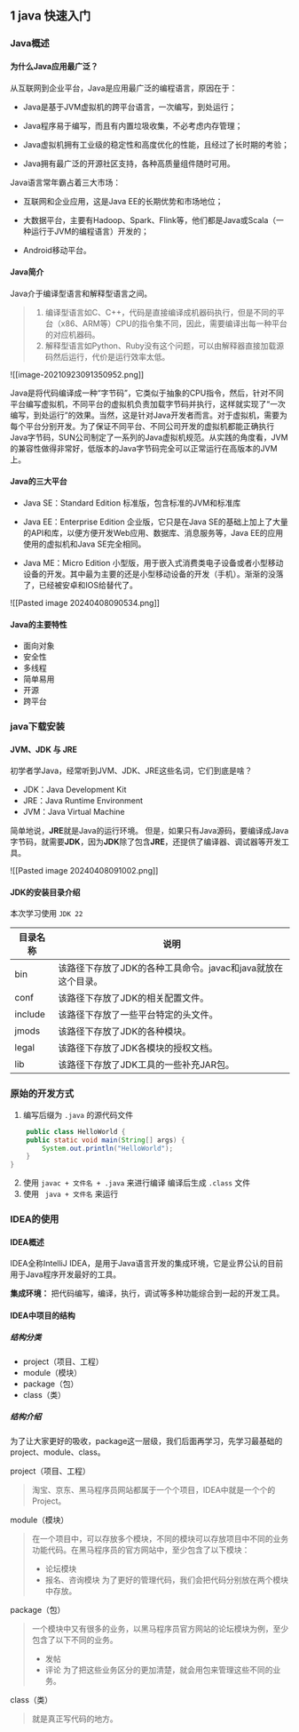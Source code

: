 ## 1 java 快速入门

### Java概述
#### 为什么Java应用最广泛？

从互联网到企业平台，Java是应用最广泛的编程语言，原因在于：

- Java是基于JVM虚拟机的跨平台语言，一次编写，到处运行；
    
- Java程序易于编写，而且有内置垃圾收集，不必考虑内存管理；
    
- Java虚拟机拥有工业级的稳定性和高度优化的性能，且经过了长时期的考验；
    
- Java拥有最广泛的开源社区支持，各种高质量组件随时可用。
    

Java语言常年霸占着三大市场：

- 互联网和企业应用，这是Java EE的长期优势和市场地位；
    
- 大数据平台，主要有Hadoop、Spark、Flink等，他们都是Java或Scala（一种运行于JVM的编程语言）开发的；
    
- Android移动平台。
#### Java简介

Java介于编译型语言和解释型语言之间。
> 1. 编译型语言如C、C++，代码是直接编译成机器码执行，但是不同的平台（x86、ARM等）CPU的指令集不同，因此，需要编译出每一种平台的对应机器码。
> 2. 解释型语言如Python、Ruby没有这个问题，可以由解释器直接加载源码然后运行，代价是运行效率太低。

![[image-20210923091350952.png]]

Java是将代码编译成一种“字节码”，它类似于抽象的CPU指令，然后，针对不同平台编写虚拟机，不同平台的虚拟机负责加载字节码并执行，这样就实现了“一次编写，到处运行”的效果。当然，这是针对Java开发者而言。对于虚拟机，需要为每个平台分别开发。为了保证不同平台、不同公司开发的虚拟机都能正确执行Java字节码，SUN公司制定了一系列的Java虚拟机规范。从实践的角度看，JVM的兼容性做得非常好，低版本的Java字节码完全可以正常运行在高版本的JVM上。

#### Java的三大平台

- Java SE：Standard Edition 标准版，包含标准的JVM和标准库
	
- Java EE：Enterprise Edition 企业版，它只是在Java SE的基础上加上了大量的API和库，以便方便开发Web应用、数据库、消息服务等，Java EE的应用使用的虚拟机和Java SE完全相同。
	
- Java ME：Micro Edition 小型版，用于嵌入式消费类电子设备或者小型移动设备的开发。其中最为主要的还是小型移动设备的开发（手机）。渐渐的没落了，已经被安卓和IOS给替代了。

![[Pasted image 20240408090534.png]]

#### Java的主要特性

- 面向对象
- 安全性
- 多线程
- 简单易用
- 开源
- 跨平台


### java下载安装

#### JVM、JDK 与 JRE

初学者学Java，经常听到JVM、JDK、JRE这些名词，它们到底是啥？

- JDK：Java Development Kit
- JRE：Java Runtime Environment
- JVM：Java Virtual Machine

简单地说，**JRE**就是Java的运行环境。
但是，如果只有Java源码，要编译成Java字节码，就需要**JDK**，因为**JDK**除了包含**JRE**，还提供了编译器、调试器等开发工具。

![[Pasted image 20240408091002.png]]

####  JDK的安装目录介绍

本次学习使用 `JDK 22`

| 目录名称 | 说明                                                         |
| -------- | ------------------------------------------------------------ |
| bin      | 该路径下存放了JDK的各种工具命令。javac和java就放在这个目录。 |
| conf     | 该路径下存放了JDK的相关配置文件。                            |
| include  | 该路径下存放了一些平台特定的头文件。                         |
| jmods    | 该路径下存放了JDK的各种模块。                                |
| legal    | 该路径下存放了JDK各模块的授权文档。                          |
| lib      | 该路径下存放了JDK工具的一些补充JAR包。                       |

### 原始的开发方式

1. 编写后缀为 `.java` 的源代码文件
```java
	public class HelloWorld {
	public static void main(String[] args) {
		System.out.println("HelloWorld");
	}
}
```
2. 使用 ` javac + 文件名 + .java ` 来进行编译 编译后生成 `.class` 文件
3. 使用 ` java + 文件名` 来运行

### IDEA的使用

#### IDEA概述

IDEA全称IntelliJ IDEA，是用于Java语言开发的集成环境，它是业界公认的目前用于Java程序开发最好的工具。

**集成环境：** 把代码编写，编译，执行，调试等多种功能综合到一起的开发工具。

#### IDEA中项目的结构

##### 结构分类

- project（项目、工程）
- module（模块）
- package（包）
- class（类）

##### 结构介绍

​	为了让大家更好的吸收，package这一层级，我们后面再学习，先学习最基础的project、module、class。

project（项目、工程）

> 淘宝、京东、黑马程序员网站都属于一个个项目，IDEA中就是一个个的Project。

 module（模块）

> 在一个项目中，可以存放多个模块，不同的模块可以存放项目中不同的业务功能代码。在黑马程序员的官方网站中，至少包含了以下模块：
> 	- 论坛模块
> 	- 报名、咨询模块
> 为了更好的管理代码，我们会把代码分别放在两个模块中存放。

package（包）

> 一个模块中又有很多的业务，以黑马程序员官方网站的论坛模块为例，至少包含了以下不同的业务。
> 	- 发帖
> 	- 评论
 > 为了把这些业务区分的更加清楚，就会用包来管理这些不同的业务。

 class（类）

> 就是真正写代码的地方。
